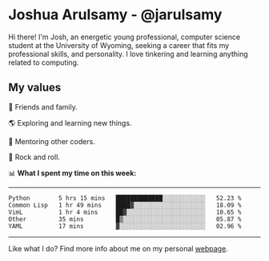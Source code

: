 # Joshua Arulsamy - @jarulsamy

Hi there! I'm Josh, an energetic young professional, computer science student at the University of Wyoming, seeking a career that fits my professional skills, and personality. I love tinkering and learning anything related to computing.

## My values

:yellow_heart: Friends and family.

:earth_americas: Exploring and learning new things.

:book: Mentoring other coders.

:guitar: Rock and roll.

:bar_chart: **What I spent my time on this week:**

------
<!--START_SECTION:waka-->
```text
Python        5 hrs 15 mins   █████████████░░░░░░░░░░░░   52.23 % 
Common Lisp   1 hr 49 mins    ████▓░░░░░░░░░░░░░░░░░░░░   18.09 % 
VimL          1 hr 4 mins     ██▓░░░░░░░░░░░░░░░░░░░░░░   10.65 % 
Other         35 mins         █▒░░░░░░░░░░░░░░░░░░░░░░░   05.87 % 
YAML          17 mins         ▓░░░░░░░░░░░░░░░░░░░░░░░░   02.96 % 
```
<!--END_SECTION:waka-->
------

Like what I do? Find more info about me on my personal [webpage](https://arulsamy.me).
